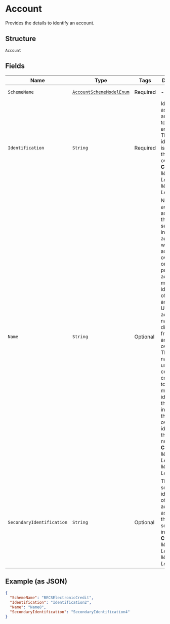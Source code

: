 
# Account

Provides the details to identify an account.

## Structure

`Account`

## Fields

| Name | Type | Tags | Description | Getter | Setter |
|  --- | --- | --- | --- | --- | --- |
| `SchemeName` | [`AccountSchemeModelEnum`](../../doc/models/account-scheme-model-enum.md) | Required | - | AccountSchemeModelEnum getSchemeName() | setSchemeName(AccountSchemeModelEnum schemeName) |
| `Identification` | `String` | Required | Identification assigned by an institution to identify an account. This identification is known by the account owner.<br>**Constraints**: *Minimum Length*: `1`, *Maximum Length*: `34` | String getIdentification() | setIdentification(String identification) |
| `Name` | `String` | Optional | Name of the account, as assigned by the account servicing institution, in agreement with the account owner in order to provide an additional means of identification of the account. Usage: The account name is different from the account owner name. The account name is used in certain user communities to provide a means of identifying the account, in addition to the account owner's identity and the account number.<br>**Constraints**: *Minimum Length*: `1`, *Maximum Length*: `70` | String getName() | setName(String name) |
| `SecondaryIdentification` | `String` | Optional | This is secondary identification of the account, as assigned by the account servicing institution.<br>**Constraints**: *Minimum Length*: `1`, *Maximum Length*: `34` | String getSecondaryIdentification() | setSecondaryIdentification(String secondaryIdentification) |

## Example (as JSON)

```json
{
  "SchemeName": "BECSElectronicCredit",
  "Identification": "Identification2",
  "Name": "Name8",
  "SecondaryIdentification": "SecondaryIdentification4"
}
```

